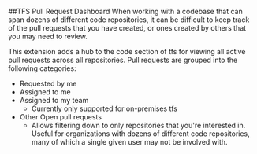 ##TFS Pull Request Dashboard
When working with a codebase that can span dozens of different code repositories, it can be difficult to keep track of the pull requests that you have created, or ones created by others that you may need to review.

This extension adds a hub to the code section of tfs for viewing all active pull requests across all repositories.  Pull requests are grouped into the following categories:
* Requested by me
* Assigned to me
* Assigned to my team
    * Currently only supported for on-premises tfs
* Other Open pull requests
    * Allows filtering down to only repositories that you're interested in.  Useful for organizations with dozens of different code repositories, many of which a single given user may not be involved with.
